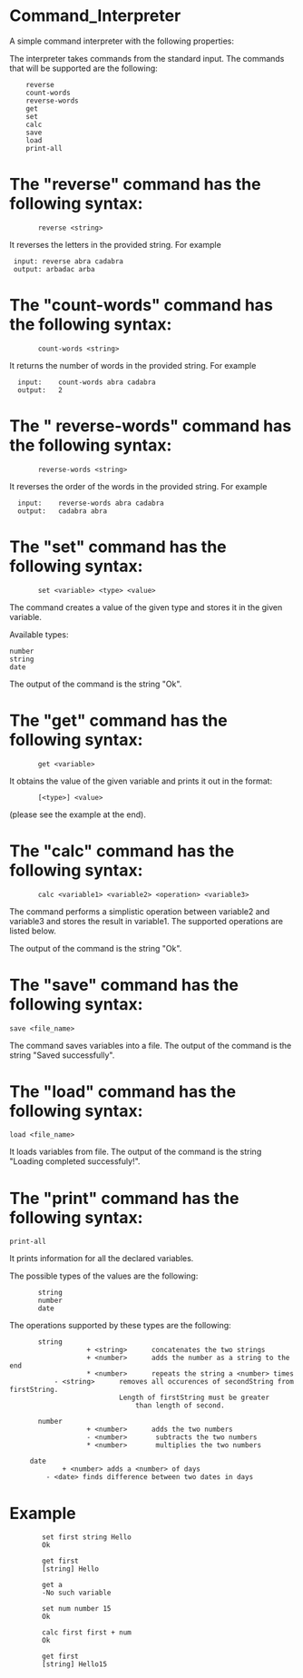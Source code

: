 # Command_Interpreter

A simple command interpreter with the following properties:

The interpreter takes commands from the standard input. The commands that will be supported are the following:

        reverse
        count-words
        reverse-words
        get
        set
        calc
	    save
	    load
	    print-all
 

# The "reverse" command has the following syntax:
           reverse <string>
It reverses the letters in the provided string. For example

 	 input:	reverse abra cadabra
 	 output: arbadac arba


# The "count-words" command has the following syntax:
           count-words <string>
It returns the number of words in the provided string. For example

	  input:	count-words abra cadabra
	  output: 	2


# The " reverse-words" command has the following syntax:
           reverse-words <string>
It reverses the order of the words in the provided string. For example

	  input:	reverse-words abra cadabra
  	  output: 	cadabra abra

# The "set" command has the following syntax:
           set <variable> <type> <value>

The command creates a value of the given type and stores it in the given variable.

Available types:

	number
	string
	date

The output of the command is the string "Ok".


# The "get" command has the following syntax:
           get <variable>

It obtains the value of the given variable and prints it out in the format:

           [<type>] <value>
(please see the example at the end). 


# The "calc" command has the following syntax:
           calc <variable1> <variable2> <operation> <variable3>

The command performs a simplistic operation between variable2 and variable3 and stores the result in variable1. The supported operations are listed below.

The output of the command is the string "Ok".


# The "save" command has the following syntax:
	save <file_name>
The command saves variables into a file.
The output of the command is the string "Saved successfully".


# The "load" command has the following syntax:
	load <file_name>
It loads variables from file.
The output of the command is the string "Loading completed successfuly!".

# The "print" command has the following syntax: 
	print-all
It prints information for all the declared variables.


The possible types of the values are the following:

           string
           number
	       date
		   
The operations supported by these types are the following:

           string
                       + <string>      concatenates the two strings
                       + <number>      adds the number as a string to the end
                       * <number>      repeats the string a <number> times
			   - <string>      removes all occurences of secondString from firstString. 
		       		           Length of firstString must be greater
		       	                   than length of second.

           number
                       + <number>      adds the two numbers
                       - <number>       subtracts the two numbers
                       * <number>       multiplies the two numbers
	   
	     date
	    		 + <number> adds a <number> of days
			 - <date> finds difference between two dates in days
		       

# Example

			set first string Hello
			Ok
			
			get first
			[string] Hello
			
			get a
			-No such variable
			
			set num number 15
			Ok
			
			calc first first + num
			Ok
			
			get first
			[string] Hello15
